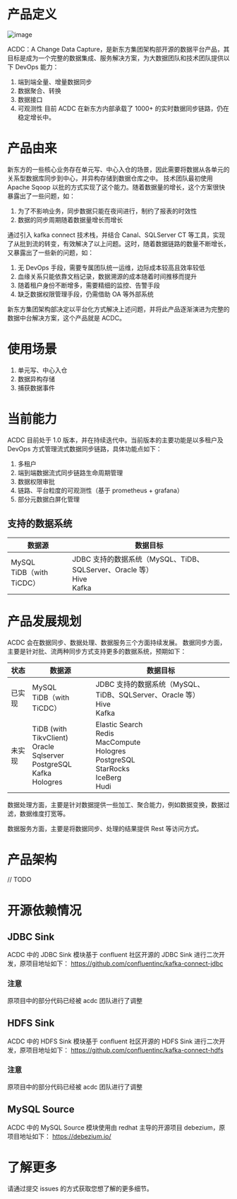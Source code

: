 # 产品定义

![image](https://user-images.githubusercontent.com/118262561/205564974-ba3a2723-7442-4602-803a-6a58fcc23802.png)

ACDC：A Change Data Capture，是新东方集团架构部开源的数据平台产品，其目标是成为一个完整的数据集成、服务解决方案，为大数据团队和技术团队提供以下 DevOps 能力：
1. 端到端全量、增量数据同步
2. 数据聚合、转换
3. 数据接口
4. 可观测性
目前 ACDC 在新东方内部承载了 1000+ 的实时数据同步链路，仍在稳定增长中。

# 产品由来

新东方的一些核心业务存在单元写、中心入仓的场景，因此需要将数据从各单元的关系型数据库同步到中心，并异构存储到数据仓库之中。
技术团队最初使用 Apache Sqoop 以批的方式实现了这个能力。随着数据量的增长，这个方案很快暴露出了一些问题，如：

1. 为了不影响业务，同步数据只能在夜间进行，制约了报表的时效性
2. 数据的同步周期随着数据量增长而增长

通过引入 kafka connect 技术栈，并结合 Canal、SQLServer CT 等工具，实现了从批到流的转变，有效解决了以上问题。这时，随着数据链路的数量不断增长，又暴露出了一些新的问题，如：
1. 无 DevOps 手段，需要专属团队统一运维，边际成本较高且效率较低
2. 血缘关系只能依靠文档记录，数据溯源的成本随着时间推移而提升
3. 随着租户身份不断增多，需要精细的监控、告警手段
4. 缺乏数据权限管理手段，仍需借助 OA 等外部系统

新东方集团架构部决定以平台化方式解决上述问题，并将此产品逐渐演进为完整的数据中台解决方案，这个产品就是 ACDC。

# 使用场景

1. 单元写、中心入仓
2. 数据异构存储
3. 捕获数据事件

# 当前能力

ACDC 目前处于 1.0 版本，并在持续迭代中。当前版本的主要功能是以多租户及 DevOps 方式管理流式数据同步链路，具体功能点如下：
1. 多租户
2. 端到端数据流式同步链路生命周期管理
3. 数据权限审批
4. 链路、平台粒度的可观测性（基于 prometheus + grafana）
5. 部分元数据白屏化管理

## 支持的数据系统

| 数据源 | 数据目标 |
| ---- | ---- |
| MySQL <br> TiDB（with TiCDC） | JDBC 支持的数据系统（MySQL、TiDB、SQLServer、Oracle 等）<br> Hive <br> Kafka |

# 产品发展规划

ACDC 会在数据同步、数据处理、数据服务三个方面持续发展。
数据同步方面，主要是针对批、流两种同步方式支持更多的数据系统，预期如下：

| 状态 | 数据源 | 数据目标 |
| ---- | ---- | ---- |
| 已实现 | MySQL <br> TiDB（with TiCDC） | JDBC 支持的数据系统（MySQL、TiDB、SQLServer、Oracle 等）<br> Hive <br> Kafka |
| 未实现 | TiDB (with TikvClient) <br> Oracle <br> Sqlserver <br> PostgreSQL <br> Kafka <br> Hologres | Elastic Search <br> Redis <br> MacCompute <br> Hologres <br> PostgreSQL <br> StarRocks <br> IceBerg <br> Hudi |

数据处理方面，主要是针对数据提供一些加工、聚合能力，例如数据变换，数据过滤，数据维度打宽等。

数据服务方面，主要是将数据同步、处理的结果提供 Rest 等访问方式。

# 产品架构

// TODO

# 开源依赖情况

## JDBC Sink

ACDC 中的 JDBC Sink 模块基于 confluent 社区开源的 JDBC Sink 进行二次开发，原项目地址如下：
https://github.com/confluentinc/kafka-connect-jdbc

### 注意
原项目中的部分代码已经被 acdc 团队进行了调整

## HDFS Sink

ACDC 中的 HDFS Sink 模块基于 confluent 社区开源的 HDFS Sink 进行二次开发，原项目地址如下：
https://github.com/confluentinc/kafka-connect-hdfs

### 注意
原项目中的部分代码已经被 acdc 团队进行了调整

## MySQL Source

ACDC 中的 MySQL Source 模块使用由 redhat 主导的开源项目 debezium，原项目地址如下：
https://debezium.io/

# 了解更多

请通过提交 issues 的方式获取您想了解的更多细节。
